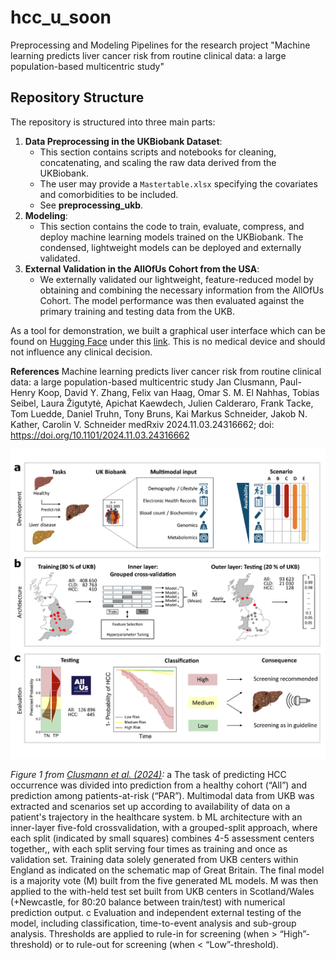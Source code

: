 # hcc_u_soon
Preprocessing and Modeling Pipelines for the research project "Machine learning predicts liver cancer risk from routine clinical data: a large population-based multicentric study"

## Repository Structure
The repository is structured into three main parts:

1. **Data Preprocessing in the UKBiobank Dataset**:
    - This section contains scripts and notebooks for cleaning, concatenating, and scaling the raw data derived from the UKBiobank.
    - The user may provide a `Mastertable.xlsx` specifying the covariates and comorbidities to be included.
    - See **preprocessing_ukb**.
2. **Modeling**:
    - This section contains the code to train, evaluate, compress, and deploy machine learning models trained on the UKBiobank. The condensed, lightweight models can be deployed and externally validated.
3. **External Validation in the AllOfUs Cohort from the USA**:
    - We externally validated our lightweight, feature-reduced model by obtaining and combining the necessary information from the AllOfUs Cohort. The model performance was then evaluated against the primary training and testing data from the UKB.

As a tool for demonstration, we built a graphical user interface which can be found on [Hugging Face](https://huggingface.co/spaces/schneiderlab/ML-HCC) under this [link](https://huggingface.co/spaces/schneiderlab/ML-HCC). This is no medical device and should not influence any clinical decision.


**References**
Machine learning predicts liver cancer risk from routine clinical data: a large population-based multicentric study
Jan Clusmann, Paul-Henry Koop, David Y. Zhang, Felix van Haag, Omar S. M. El Nahhas, Tobias Seibel, Laura Žigutytė, Apichat Kaewdech, Julien Calderaro, Frank Tacke, Tom Luedde, Daniel Truhn, Tony Bruns, Kai Markus Schneider, Jakob N. Kather, Carolin V. Schneider
medRxiv 2024.11.03.24316662; doi: https://doi.org/10.1101/2024.11.03.24316662

![Clusmann et al. (2024)](image.png)

*Figure 1 from [Clusmann et al. (2024)](https://doi.org/10.1101/2024.11.03.24316662):*
a The task of predicting HCC occurrence was divided into prediction from a healthy cohort (“All”) and prediction among patients-at-risk (“PAR”). Multimodal data from UKB was extracted and scenarios set up according to availability of data on a patient's trajectory in the healthcare system. b ML architecture with an inner-layer five-fold crossvalidation, with a grouped-split approach, where each split (indicated by small squares) combines 4-5 assessment centers together,, with each split serving four times as training and once as validation set. Training data solely generated from UKB centers within England as indicated on the schematic map of Great Britain. The final model is a majority vote (M) built from the five generated ML models. M was then applied to the with-held test set built from UKB centers in Scotland/Wales (+Newcastle, for 80:20 balance between train/test) with numerical prediction output. c Evaluation and independent external testing of the model, including classification, time-to-event analysis and sub-group analysis. Thresholds are applied to rule-in for screening (when > “High”-threshold) or to rule-out for screening (when < “Low”-threshold).
